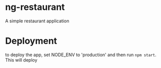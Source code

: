 # ng-restaurant
A simple restaurant application

# Deployment

to deploy the app, set NODE_ENV to 'production' and then run `npm start`. This will deploy
